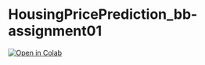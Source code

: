 # HousingPricePrediction_bb-assignment01

[![Open in Colab](https://colab.research.google.com/assets/colab-badge.svg)](https:/priya-1703/HousingPricePrediction_bb-assignment01/colab.research.google.com/github//blob/main/HOUSING_PRICE_PREDICTION.ipynb)
